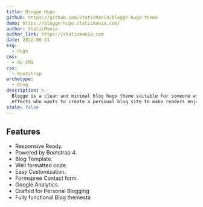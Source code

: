 ```yaml
---
title: Blogge Hugo
github: https://github.com/StaticMania/blogge-hugo-theme
demo: https://blogge-hugo.staticmania.com/
author: StaticMania
author_link: https://staticmania.com 
date: 2022-08-31
ssg:
  - Hugo
cms:
  - No CMS
css:
  - Bootstrap
archetype:
  - Blog
description: >-
  Blogge is a clean and minimal blog hugo theme suitable for someone with easy creative features and 
  effects who wants to create a personal blog site to make readers enjoy the pleasure of reading blog posts and blogs.
stale: false
---
```


## Features

* Responsive Ready.
* Powered by Bootstrap 4.
* Blog Template.
* Well formatted code.
* Easy Customization.
* Formspree Contact form.
* Google Analytics.
* Crafted for Personal Blogging
* Fully functional Blog themesta

